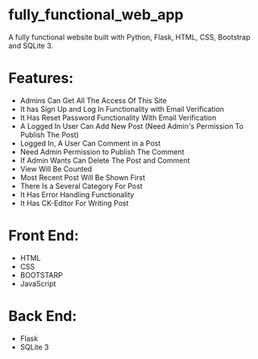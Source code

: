 # fully_functional_web_app
A fully functional website built with Python, Flask, HTML, CSS, Bootstrap and SQLite 3.

# Features:
* Admins Can Get All The Access Of This Site
* It has Sign Up and Log In Functionality with Email Verification
* It Has Reset Password Functionality With Email Verification
* A Logged In User Can Add New Post (Need Admin's Permission To Publish The Post)
* Logged In, A User Can Comment in a Post
* Need Admin Permission to Publish The Comment
* If Admin Wants Can Delete The Post and Comment
* View Will Be Counted
* Most Recent Post Will Be Shown First
* There Is a Several Category For Post
* It Has Error Handling Functionality
* It Has CK-Editor For Writing Post
# Front End:
* HTML
* CSS
* BOOTSTARP
* JavaScript
# Back End:
* Flask
* SQLite 3
